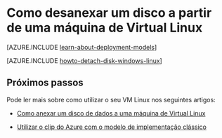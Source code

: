 <properties
    pageTitle="Desligar um disco a partir de uma VM Linux | Microsoft Azure"
    description="Saiba como desanexar um disco de dados a partir de uma máquina virtual Azure criado utilizando o modelo de implementação clássica."
    services="virtual-machines-linux"
    documentationCenter=""
    authors="iainfoulds"
    manager="timlt"
    editor=""
    tags="azure-service-management"/>

<tags
    ms.service="virtual-machines-linux"
    ms.workload="infrastructure-services"
    ms.tgt_pltfrm="vm-linux"
    ms.devlang="na"
    ms.topic="article"
    ms.date="08/23/2016"
    ms.author="iainfou"/>

# <a name="how-to-detach-a-disk-from-a-linux-virtual-machine"></a>Como desanexar um disco a partir de uma máquina de Virtual Linux

[AZURE.INCLUDE [learn-about-deployment-models](../../includes/learn-about-deployment-models-classic-include.md)]

[AZURE.INCLUDE [howto-detach-disk-windows-linux](../../includes/howto-detach-disk-linux.md)]

## <a name="next-steps"></a>Próximos passos
Pode ler mais sobre como utilizar o seu VM Linux nos seguintes artigos:

- [Como anexar um disco de dados a uma máquina de Virtual Linux](virtual-machines-linux-classic-attach-disk.md)

- [Utilizar o clip do Azure com o modelo de implementação clássico](../virtual-machines-command-line-tools.md)